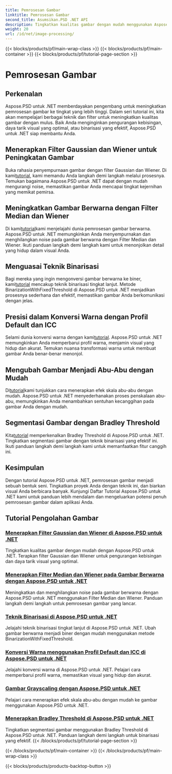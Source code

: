 ```yaml
---
title: Pemrosesan Gambar
linktitle: Pemrosesan Gambar
second_title: Asumsikan.PSD .NET API
description: Tingkatkan kualitas gambar dengan mudah menggunakan Aspose.PSD untuk tutorial .NET. Pelajari teknik seperti filter Gaussian dan Wiener, konversi warna, binerisasi, dan banyak lagi.
weight: 20
url: /id/net/image-processing/
---
```


{{< blocks/products/pf/main-wrap-class >}}
{{< blocks/products/pf/main-container >}}
{{< blocks/products/pf/tutorial-page-section >}}

# Pemrosesan Gambar


## Perkenalan

Aspose.PSD untuk .NET memberdayakan pengembang untuk meningkatkan pemrosesan gambar ke tingkat yang lebih tinggi. Dalam seri tutorial ini, kita akan mempelajari berbagai teknik dan filter untuk meningkatkan kualitas gambar dengan mulus. Baik Anda menginginkan pengurangan kebisingan, daya tarik visual yang optimal, atau binarisasi yang efektif, Aspose.PSD untuk .NET siap membantu Anda.

## Menerapkan Filter Gaussian dan Wiener untuk Peningkatan Gambar
 Buka rahasia penyempurnaan gambar dengan filter Gaussian dan Wiener. Di kami[tutorial](./apply-gaussian-wiener-filters/), kami memandu Anda langkah demi langkah melalui prosesnya. Temukan bagaimana Aspose.PSD untuk .NET dapat dengan mudah mengurangi noise, memastikan gambar Anda mencapai tingkat kejernihan yang memikat pemirsa.

## Meningkatkan Gambar Berwarna dengan Filter Median dan Wiener
 Di kami[tutorial](./apply-median-wiener-filters-color-images/)kami menjelajahi dunia pemrosesan gambar berwarna. Aspose.PSD untuk .NET memungkinkan Anda menyempurnakan dan menghilangkan noise pada gambar berwarna dengan Filter Median dan Wiener. Ikuti panduan langkah demi langkah kami untuk menonjolkan detail yang hidup dalam visual Anda.

## Menguasai Teknik Binarisasi
 Bagi mereka yang ingin mengonversi gambar berwarna ke biner, kami[tutorial](./binarization-techniques/) mencakup teknik binarisasi tingkat lanjut. Metode BinarizationWithFixedThreshold di Aspose.PSD untuk .NET menjadikan prosesnya sederhana dan efektif, memastikan gambar Anda berkomunikasi dengan jelas.

## Presisi dalam Konversi Warna dengan Profil Default dan ICC
 Selami dunia konversi warna dengan kami[tutorial](./color-conversion-default-icc-profiles/). Aspose.PSD untuk .NET memungkinkan Anda memperbarui profil warna, menjamin visual yang hidup dan akurat. Temukan nuansa transformasi warna untuk membuat gambar Anda benar-benar menonjol.

## Mengubah Gambar Menjadi Abu-Abu dengan Mudah
 Di[tutorial](./grayscaling-images/)kami tunjukkan cara menerapkan efek skala abu-abu dengan mudah. Aspose.PSD untuk .NET menyederhanakan proses penskalaan abu-abu, memungkinkan Anda menambahkan sentuhan kecanggihan pada gambar Anda dengan mudah.

## Segmentasi Gambar dengan Bradley Threshold
 Kita[tutorial](./apply-bradley-threshold/) memperkenalkan Bradley Threshold di Aspose.PSD untuk .NET. Tingkatkan segmentasi gambar dengan teknik binarisasi yang efektif ini. Ikuti panduan langkah demi langkah kami untuk memanfaatkan fitur canggih ini.

## Kesimpulan
Dengan tutorial Aspose.PSD untuk .NET, pemrosesan gambar menjadi sebuah bentuk seni. Tingkatkan proyek Anda dengan teknik ini, dan biarkan visual Anda berbicara banyak. Kunjungi Daftar Tutorial Aspose.PSD untuk .NET kami untuk panduan lebih mendalam dan mengeluarkan potensi penuh pemrosesan gambar dalam aplikasi Anda.

## Tutorial Pengolahan Gambar
### [Menerapkan Filter Gaussian dan Wiener di Aspose.PSD untuk .NET](./apply-gaussian-wiener-filters/)
Tingkatkan kualitas gambar dengan mudah dengan Aspose.PSD untuk .NET. Terapkan filter Gaussian dan Wiener untuk pengurangan kebisingan dan daya tarik visual yang optimal.
### [Menerapkan Filter Median dan Wiener pada Gambar Berwarna dengan Aspose.PSD untuk .NET](./apply-median-wiener-filters-color-images/)
Meningkatkan dan menghilangkan noise pada gambar berwarna dengan Aspose.PSD untuk .NET menggunakan Filter Median dan Wiener. Panduan langkah demi langkah untuk pemrosesan gambar yang lancar.
### [Teknik Binarisasi di Aspose.PSD untuk .NET](./binarization-techniques/)
Jelajahi teknik binarisasi tingkat lanjut di Aspose.PSD untuk .NET. Ubah gambar berwarna menjadi biner dengan mudah menggunakan metode BinarizationWithFixedThreshold.
### [Konversi Warna menggunakan Profil Default dan ICC di Aspose.PSD untuk .NET](./color-conversion-default-icc-profiles/)
Jelajahi konversi warna di Aspose.PSD untuk .NET. Pelajari cara memperbarui profil warna, memastikan visual yang hidup dan akurat.
### [Gambar Grayscaling dengan Aspose.PSD untuk .NET](./grayscaling-images/)
Pelajari cara menerapkan efek skala abu-abu dengan mudah ke gambar menggunakan Aspose.PSD untuk .NET.
### [Menerapkan Bradley Threshold di Aspose.PSD untuk .NET](./apply-bradley-threshold/)
Tingkatkan segmentasi gambar menggunakan Bradley Threshold di Aspose.PSD untuk .NET. Panduan langkah demi langkah untuk binarisasi yang efektif.
{{< /blocks/products/pf/tutorial-page-section >}}

{{< /blocks/products/pf/main-container >}}
{{< /blocks/products/pf/main-wrap-class >}}

{{< blocks/products/products-backtop-button >}}
